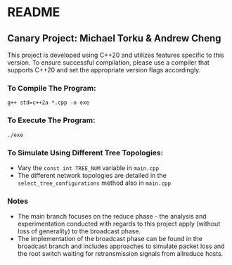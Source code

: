 # README 

## Canary Project: Michael Torku & Andrew Cheng


This project is developed using C++20 and utilizes features specific to this version. To ensure successful compilation, please use a compiler that supports C++20 and set the appropriate version flags accordingly.


### To Compile The Program:
`g++ std=c++2a *.cpp -o exe`

### To Execute The Program:
`./exe`


### To Simulate Using Different Tree Topologies:
- Vary the ``const int TREE_NUM`` variable in `main.cpp`
- The different network topologies are detailed in the `select_tree_configurations` method also in `main.cpp`

### Notes
- The main branch focuses on the reduce phase - the analysis and experimentation conducted with regards to this project apply (without loss of generality) to the broadcast phase.
- The implementation of the broadcast phase can be found in the broadcast branch and includes approaches to simulate packet loss and the root switch waiting for retransmission signals from allreduce hosts.

